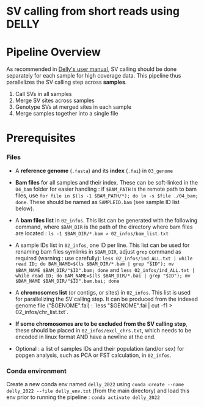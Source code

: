 # SV calling from short reads using **DELLY**

# Pipeline Overview

As recommended in [Delly's user manual](https://github.com/dellytools/delly#germline-sv-calling), SV calling should be done separately for each sample for high coverage data. This pipeline thus parallelizes the SV calling step across **samples**.

1. Call SVs in all samples
2. Merge SV sites across samples
3. Genotype SVs at merged sites in each sample
4. Merge samples together into a single file


# Prerequisites

### Files 

* A **reference genome** (`.fasta`) and its **index** (`.fai`) in `03_genome`
* **Bam files** for all samples and their index. These can be soft-linked in the `04_bam` folder for easier handling : if `$BAM_PATH` is the remote path to bam files, use `for file in $(ls -1 $BAM_PATH/*); do ln -s $file ./04_bam; done`. These should be named as `SAMPLEID.bam` (see sample ID list below).
* A **bam files list** in `02_infos`. This list can be generated with the following command, where `$BAM_DIR` is the path of the directory where bam files are located : `ls -1 $BAM_DIR/*.bam > 02_infos/bam_list.txt`
* A sample IDs list in `02_infos`, one ID per line. This list can be used for renaming bam files symlinks in `$BAM_DIR`, adjust `grep` command as required (warning : use carefully): `less 02_infos/ind_ALL.txt | while read ID; do BAM_NAME=$(ls $BAM_DIR/*.bam | grep "$ID"); mv $BAM_NAME $BAM_DIR/"$ID".bam; done` and `less 02_infos/ind_ALL.txt | while read ID; do BAM_NAME=$(ls $BAM_DIR/*.bai | grep "$ID"); mv $BAM_NAME $BAM_DIR/"$ID".bam.bai; done`
* A **chromosomes list** (or contigs, or sites) in `02_infos`. This list is used for parallelizing the SV calling step. It can be produced from the indexed genome file ("$GENOME".fai) : `less "$GENOME".fai | cut -f1 > 02_infos/chr_list.txt`. 
* **If some chromosomes are to be excluded from the SV calling step**, these should be placed in `02_infos/excl_chrs.txt`, which needs to be encoded in linux format AND have a newline at the end.

* Optional : a list of samples IDs and their population (and/or sex) for popgen analysis, such as PCA or FST calculation, in `02_infos`. 


### Conda environment
Create a new conda env named `delly_2022` using `conda create --name delly_2022 --file delly_env.txt` (from the main directory) and load this env prior to running the pipeline : `conda activate delly_2022`
